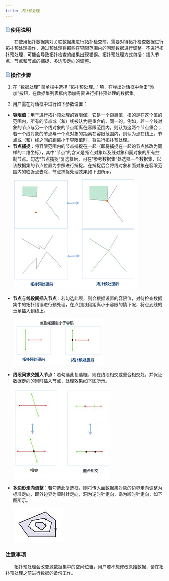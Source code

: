 ```yaml
---
title: 拓扑预处理
---
```



### ![](img/read.gif)使用说明

　　在使用拓扑数据集对关联数据集进行拓扑检查前，需要对待拓扑检查数据进行拓扑预处理操作，通过预处理将那些在容限范围内的问题数据进行调整。不进行拓扑预处理，可能会导致拓扑检查的结果出现错误。拓扑预处理方式包括：插入节点、节点和节点的捕捉、多边形走向的调整。

### ![](img/read.gif)操作步骤

1.  在 “数据处理” 菜单栏中选择 “拓扑预处理...” 项，在弹出对话框中单击“添加”按钮，在数据集列表框内添加需要进行拓扑预处理的数据集。

2.  用户需在对话框中进行如下参数设置：
  -   **容限值**：用于进行拓扑预处理的容限值，它是一个距离值，指的是在这个值的范围内，所有的节点或（和）线被认为是重合的、同一的。例如，若一个线对象的节点与另一个线对象的节点距离在容限范围内，则认为这两个节点重合；若一个线对象的节点与一个点对象的距离在容限范围内，则认为点在线上。节点或（和）线之间的距离小于容限值时，将进行拓扑预处理。  
  -   **节点捕捉**：将容限范围内的节点捕捉在一起（即将捕捉在一起的节点修改为同样的二维坐标），其中“节点”的含义是指点对象以及线对象和面对象的所有控制节点。勾选“节点捕捉”复选框后，可在“参考数据集”处选择一个数据集，以该数据集的节点位置为参照进行捕捉。在捕捉后会将线对象和面对象在容限范围内的临近点去除，节点捕捉处理效果如下图所示。

　　![](img/TopoPreprocess1.png)

   -   **节点与线段间插入节点**：若勾选此项，则会根据设置的容限值，对待检查数据集中的拓扑错误进行预处理，在点到线段距离小于容限的情下况，将点到线的垂足插入到线上。

　　![](img/TopoPreprocess2.png) 

  -   **线段间求交插入节点**：若勾选此复选框，则在线段相交或重合相交处，并保证数据走向的同时插入节点，处理效果如下图所示。

　　![](img/TopoPreprocess3.png) 

  -   **多边形走向调整**：若勾选此复选框，则将传入面数据集对象的边界走向调整为标准走向，即外边界为顺时针走向，洞为逆时针走向，岛为顺时针走向，如下图所示。

　　![](img/TopoPreprocess9.png)



### 注意事项

　　拓扑预处理会改变源数据集中的空间位置，用户若不想修改原始数据，请在拓扑预处理之前进行数据的备份工作。

